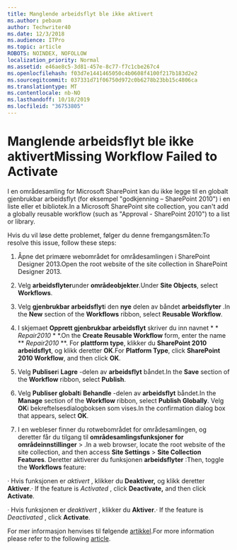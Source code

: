```yaml
---
title: Manglende arbeidsflyt ble ikke aktivert
ms.author: pebaum
author: Techwriter40
ms.date: 12/3/2018
ms.audience: ITPro
ms.topic: article
ROBOTS: NOINDEX, NOFOLLOW
localization_priority: Normal
ms.assetid: e46ae8c5-3d81-457e-8c77-f7c1cbe267c4
ms.openlocfilehash: f03d7e1441465050c4b0608f4100f217b183d2e2
ms.sourcegitcommit: 037331d71f06750d972c0b6278b23bb15c4806ca
ms.translationtype: MT
ms.contentlocale: nb-NO
ms.lasthandoff: 10/18/2019
ms.locfileid: "36753805"
---
```

# <a name="missing-workflow-failed-to-activate"></a><span data-ttu-id="d1883-102">Manglende arbeidsflyt ble ikke aktivert</span><span class="sxs-lookup"><span data-stu-id="d1883-102">Missing Workflow Failed to Activate</span></span>

<span data-ttu-id="d1883-103">I en områdesamling for Microsoft SharePoint kan du ikke legge til en globalt gjenbrukbar arbeidsflyt (for eksempel "godkjenning – SharePoint 2010") i en liste eller et bibliotek.</span><span class="sxs-lookup"><span data-stu-id="d1883-103">In a Microsoft SharePoint site collection, you can't add a globally reusable workflow (such as "Approval - SharePoint 2010") to a list or library.</span></span>
  
<span data-ttu-id="d1883-104">Hvis du vil løse dette problemet, følger du denne fremgangsmåten:</span><span class="sxs-lookup"><span data-stu-id="d1883-104">To resolve this issue, follow these steps:</span></span> 
  
1. <span data-ttu-id="d1883-105">Åpne det primære webområdet for områdesamlingen i SharePoint Designer 2013.</span><span class="sxs-lookup"><span data-stu-id="d1883-105">Open the root website of the site collection in SharePoint Designer 2013.</span></span>
  
2. <span data-ttu-id="d1883-106">Velg **arbeidsflyter**under **områdeobjekter**.</span><span class="sxs-lookup"><span data-stu-id="d1883-106">Under **Site Objects**, select **Workflows**.</span></span> 
  
3. <span data-ttu-id="d1883-107">Velg **gjenbrukbar arbeidsflyt**i den **nye** delen av båndet **arbeidsflyter** .</span><span class="sxs-lookup"><span data-stu-id="d1883-107">In the **New** section of the **Workflows** ribbon, select **Reusable Workflow**.</span></span> 
  
4. <span data-ttu-id="d1883-108">I skjemaet **Opprett gjenbrukbar arbeidsflyt** skriver du inn navnet \* \* *Repair2010* \* \*.</span><span class="sxs-lookup"><span data-stu-id="d1883-108">On the **Create Reusable Workflow** form, enter the name \*\* *Repair2010* \*\*.</span></span> <span data-ttu-id="d1883-109">For **plattform type**, klikker du **SharePoint 2010 arbeidsflyt**, og klikk deretter **OK**.</span><span class="sxs-lookup"><span data-stu-id="d1883-109">For **Platform Type**, click **SharePoint 2010 Workflow**, and then click **OK**.</span></span> 
  
1. <span data-ttu-id="d1883-110">Velg **Publiser**i **Lagre** -delen av **arbeidsflyt** båndet.</span><span class="sxs-lookup"><span data-stu-id="d1883-110">In the **Save** section of the **Workflow** ribbon, select **Publish**.</span></span> 
  
2. <span data-ttu-id="d1883-111">Velg **Publiser globalt**i **Behandle** -delen av **arbeidsflyt** båndet.</span><span class="sxs-lookup"><span data-stu-id="d1883-111">In the **Manage** section of the **Workflow** ribbon, select **Publish Globally**.</span></span> <span data-ttu-id="d1883-112">Velg **OK**i bekreftelsesdialogboksen som vises.</span><span class="sxs-lookup"><span data-stu-id="d1883-112">In the confirmation dialog box that appears, select **OK**.</span></span> 
  
3. <span data-ttu-id="d1883-113">I en webleser finner du rotwebområdet for områdesamlingen, og deretter får du tilgang til **områdesamlingsfunksjoner** **for områdeinnstillinger** \> .</span><span class="sxs-lookup"><span data-stu-id="d1883-113">In a web browser, locate the root website of the site collection, and then access **Site Settings** \> **Site Collection Features**.</span></span> <span data-ttu-id="d1883-114">Deretter aktiverer du funksjonen **arbeidsflyter** :</span><span class="sxs-lookup"><span data-stu-id="d1883-114">Then, toggle the **Workflows** feature:</span></span> 
  
<span data-ttu-id="d1883-115">· Hvis funksjonen er *aktivert* , klikker du **Deaktiver,** og klikk deretter **Aktiver**.</span><span class="sxs-lookup"><span data-stu-id="d1883-115">· If the feature is  *Activated*  , click **Deactivate,** and then click **Activate**.</span></span> 
  
<span data-ttu-id="d1883-116">· Hvis funksjonen er *deaktivert* , klikker du **Aktiver**.</span><span class="sxs-lookup"><span data-stu-id="d1883-116">· If the feature is  *Deactivated*  , click **Activate**.</span></span> 
  
<span data-ttu-id="d1883-117">For mer informasjon henvises til følgende [artikkel](https://go.microsoft.com/fwlink/?linkid=2047770&amp;clcid=0x409).</span><span class="sxs-lookup"><span data-stu-id="d1883-117">For more information please refer to the following [article](https://go.microsoft.com/fwlink/?linkid=2047770&amp;clcid=0x409).</span></span>
  

